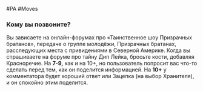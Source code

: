 #PA #Moves 
### Кому вы позвоните?
Вы зависаете на онлайн-форумах про «Таинственное шоу Призрачных братанов», передаче о группе молодёжи, Призрачных братанах, расследующих места с привидениями в Северной Америке. Когда вы спрашиваете на форуме про тайну Дип Лейка, бросьте кости, добавляя Красноречие. 
На **7-9,** как и на 10+, но пользователь попросит вас что-то сделать перед тем, как он поделится информацией. 
На **10+** у комментатора будет хороший ответ или Зацепка (на выбор Хранителя), и он спокойно этим поделится.